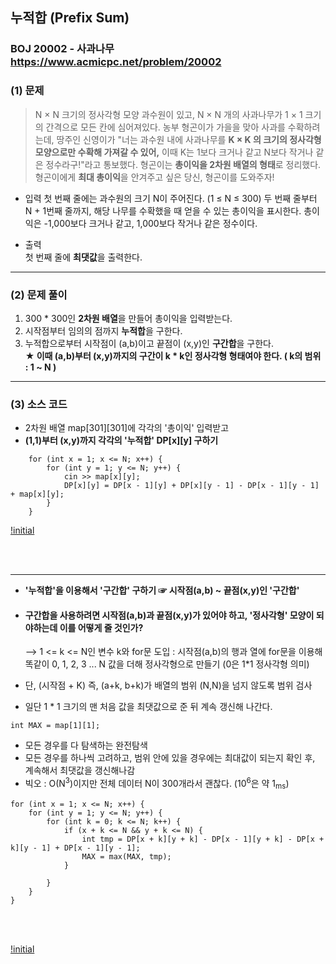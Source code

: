 ## 누적합 (Prefix Sum) 
### BOJ 20002 - 사과나무      <https://www.acmicpc.net/problem/20002>


### (1) 문제 ###
> N × N 크기의 정사각형 모양 과수원이 있고, N × N 개의 사과나무가 1 × 1 크기의 간격으로 모든 칸에 심어져있다.
> 농부 형곤이가 가을을 맞아 사과를 수확하려는데, 땅주인 신영이가 "너는 과수원 내에 사과나무를 **K × K 의 크기의 정사각형 모양으로만 수확해 가져갈 수 있어,** 
> 이때 K는 1보다 크거나 같고 N보다 작거나 같은 정수라구!"라고 통보했다.
> 형곤이는 **총이익을 2차원 배열의 형태**로 정리했다.
> 형곤이에게 **최대 총이익**을 안겨주고 싶은 당신, 형곤이를 도와주자!

* 입력
	첫 번째 줄에는 과수원의 크기 N이 주어진다. (1 ≤ N ≤ 300)
	두 번째 줄부터 N + 1번째 줄까지, 해당 나무를 수확했을 때 얻을 수 있는 총이익을 표시한다.
	총이익은 -1,000보다 크거나 같고, 1,000보다 작거나 같은 정수이다.

* 출력  
 첫 번째 줄에 **최댓값**을 출력한다.
-------------------------------------------------------------------

### (2) 문제 풀이 ### 
 1) 300 * 300인 **2차원 배열**을 만들어 총이익을 입력받는다.
 2) 시작점부터 임의의 점까지 **누적합**을 구한다.
 3) 누적합으로부터  시작점이 (a,b)이고 끝점이 (x,y)인 **구간합**을 구한다.<br>
 	**★ 이때 (a,b)부터 (x,y)까지의 구간이 k &#42; k인 정사각형 형태여야 한다. ( k의 범위 : 1 ~ N )** 
	
-----------------------------------------------------------------------

### (3) 소스 코드 ###

* 2차원 배열 map[301][301]에 각각의 '총이익' 입력받고
* **(1,1)부터 (x,y)까지 각각의 '누적합' DP[x][y] 구하기**<br>

```
	for (int x = 1; x <= N; x++) {
		for (int y = 1; y <= N; y++) {
			cin >> map[x][y];
			DP[x][y] = DP[x - 1][y] + DP[x][y - 1] - DP[x - 1][y - 1] + map[x][y];
		}
	}
```


[!initial](https://user-images.githubusercontent.com/83392219/135664693-a162ae69-6536-4ce8-9e65-d706df8cc84d.JPG)


<br><br>

-------------------------------------------------------------------------

* **'누적합'을 이용해서 '구간합' 구하기 ☞ 시작점(a,b) ~ 끝점(x,y)인 '구간합'** 
* #### 구간합을 사용하려면 시작점(a,b)과 끝점(x,y)가 있어야 하고, '정사각형' 모양이 되야하는데 이를 어떻게 줄 것인가? ####
   -->  1 <= k <= N인 변수 k와 for문 도입 :  시작점(a,b)의 행과 열에 for문을 이용해 똑같이 0, 1, 2, 3 ... N 값을 더해 정사각형으로 만들기 (0은 1*1 정사각형 의미)
* 단, (시작점 + K) 즉, (a+k, b+k)가 배열의 범위 (N,N)을 넘지 않도록 범위 검사<br>


* 일단 1 * 1 크기의 맨 처음 값을 최댓값으로 준 뒤 계속 갱신해 나간다. 
```
int MAX = map[1][1];
```	
		

* 모든 경우를 다 탐색하는 완전탐색
* 모든 경우를 하나씩 고려하고, 범위 안에 있을 경우에는 최대값이 되는지 확인 후, 계속해서 최댓값을 갱신해나감
* 빅오 :  O(N<sup>3</sup>)이지만 전체 데이터 N이 300개라서 괜찮다.  (10<sup>6</sup>은 약 1<sub>ms</sub>)
	
```
for (int x = 1; x <= N; x++) {
	for (int y = 1; y <= N; y++) {
		for (int k = 0; k <= N; k++) {
			if (x + k <= N && y + k <= N) {
				int tmp = DP[x + k][y + k] - DP[x - 1][y + k] - DP[x + k][y - 1] + DP[x - 1][y - 1];
				MAX = max(MAX, tmp);	
			}
				
		}
	}
}
```
<br><br>

[!initial](https://user-images.githubusercontent.com/83392219/135664685-f4e2eb2c-4da5-47bd-8f35-c0020048ecd1.JPG)
